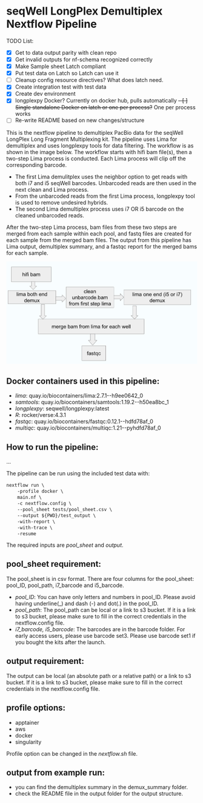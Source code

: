# seqWell LongPlex Demultiplex Nextflow Pipeline
TODO List:

- [X] Get to data output parity with clean repo
- [X] Get invalid outputs for nf-schema recognized correctly
- [X] Make Sample sheet Latch compliant
- [X] Put test data on Latch so Latch can use it
- [ ] Cleanup config resource directives? What does latch need.
- [X] Create integration test with test data
- [X] Create dev environment
- [X] longplexpy Docker? Currently on docker hub, pulls automatically
~~- [ ] Single standalone Docker on latch or one per process?~~ One per process works
- [ ] Re-write README based on new changes/structure

This is the nextflow pipeline to demultiplex PacBio data for the seqWell LongPlex Long Fragment Multiplexing kit.
The pipeline uses Lima for demultiplex and uses longplexpy tools for data filtering.
The workflow is as shown in the image below.
The workflow starts with hifi bam file(s), then a two-step Lima process is conducted. Each Lima process will clip off the corresponding barcode.

 - The first Lima demulitplex uses the neighbor option to get reads with both i7 and i5 seqWell barcodes. Unbarcoded reads are then used in the next clean and Lima process.
 - From the unbarcoded reads from the first Lima process, longplexpy tool is used to remove undesired hybrids.
 - The second Lima demultiplex process uses i7 OR i5 barcode on the cleaned unbarcoded reads. 

After the two-step Lima process, bam files from these two steps are merged from each sample within each pool, and fastq files are created for each sample from the merged bam files. 
The output from this pipeline has Lima output, demultiplex summary, and a fastqc report for the merged bams for each sample.

![Fig1. demultiplex workflow](./docs/demux_workflow.png)

## Docker containers used in this pipeline:
 - *lima*: quay.io/biocontainers/lima:2.7.1--h9ee0642_0
 - *samtools*: quay.io/biocontainers/samtools:1.19.2--h50ea8bc_1
 - *longplexpy*: seqwell/longplexpy:latest
 - *R*: rocker/verse:4.3.1
 - *fastqc*: quay.io/biocontainers/fastqc:0.12.1--hdfd78af_0
 - *multiqc*: quay.io/biocontainers/multiqc:1.21--pyhdfd78af_0

## How to run the pipeline:
...

The pipeline can be run using the included test data with:

```
nextflow run \
    -profile docker \
    main.nf \
    -c nextflow.config \
    --pool_sheet tests/pool_sheet.csv \
    --output ${PWD}/test_output \
    -with-report \
    -with-trace \
    -resume
```

The required inputs are *pool_sheet* and *output*.

## pool_sheet requirement: 
The pool_sheet is in csv format. There are four columns for the pool_sheet: pool_ID, pool_path, i7_barcode and i5_barcode.

 - *pool_ID*: You can have only letters and numbers in pool_ID.
 Please avoid having underline(_) and dash (-) and dot(.) in the pool_ID.
 - *pool_path*: The pool_path can be local or a link to s3 bucket.
 If it is a link to s3 bucket, please make sure to fill in the correct credentials in the nextflow.config file.
 - *i7_barcode, i5_barcode*: The barcodes are in the barcode folder.
 For early access users, please use barcode set3.
 Please use barcode set1 if you bought the kits after the launch.

## output requirement:
The output can be local (an absolute path or a relative path) or a link to s3 bucket.
If it is a link to s3 bucket, please make sure to fill in the correct credentials in the nextflow.config file.

## profile options: 
 - apptainer
 - aws
 - docker
 - singularity
   
Profile option can be changed in the *nextflow.sh* file.

## output from example run:
 - you can find the demultiplex summary in the demux_summary folder.
 - check the README file in the output folder for the output structure.


